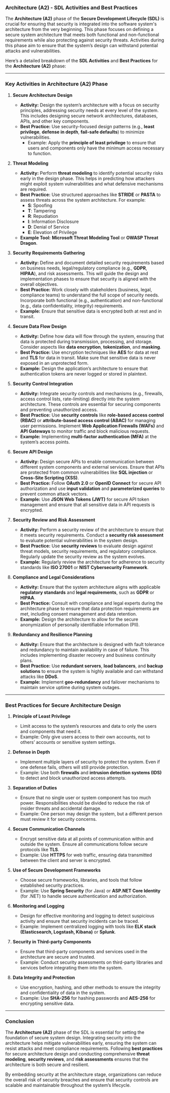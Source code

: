 ### **Architecture (A2) - SDL Activities and Best Practices**

The **Architecture (A2)** phase of the **Secure Development Lifecycle (SDL)** is crucial for ensuring that security is integrated into the software system's architecture from the very beginning. This phase focuses on defining a secure system architecture that meets both functional and non-functional requirements while also protecting against security threats. Activities during this phase aim to ensure that the system’s design can withstand potential attacks and vulnerabilities.

Here’s a detailed breakdown of the **SDL Activities** and **Best Practices** for the **Architecture (A2)** phase:

---

### **Key Activities in Architecture (A2) Phase**

1. **Secure Architecture Design**
   - **Activity:** Design the system’s architecture with a focus on security principles, addressing security needs at every level of the system. This includes designing secure network architectures, databases, APIs, and other key components.
   - **Best Practice:** Use security-focused design patterns (e.g., **least privilege**, **defense in depth**, **fail-safe defaults**) to minimize vulnerabilities.
     - Example: Apply the **principle of least privilege** to ensure that users and components only have the minimum access necessary to function.

2. **Threat Modeling**
   - **Activity:** Perform **threat modeling** to identify potential security risks early in the design phase. This helps in predicting how attackers might exploit system vulnerabilities and what defensive mechanisms are required.
   - **Best Practice:** Use structured approaches like **STRIDE** or **PASTA** to assess threats across the system architecture. For example:
     - **S**: Spoofing
     - **T**: Tampering
     - **R**: Repudiation
     - **I**: Information Disclosure
     - **D**: Denial of Service
     - **E**: Elevation of Privilege
   - **Example Tool:** **Microsoft Threat Modeling Tool** or **OWASP Threat Dragon**.

3. **Security Requirements Gathering**
   - **Activity:** Define and document detailed security requirements based on business needs, legal/regulatory compliance (e.g., **GDPR**, **HIPAA**), and risk assessments. This will guide the design and implementation phases to ensure that security is aligned with the overall objectives.
   - **Best Practice:** Work closely with stakeholders (business, legal, compliance teams) to understand the full scope of security needs. Incorporate both functional (e.g., authentication) and non-functional (e.g., data confidentiality, integrity) requirements.
   - **Example:** Ensure that sensitive data is encrypted both at rest and in transit.

4. **Secure Data Flow Design**
   - **Activity:** Define how data will flow through the system, ensuring that data is protected during transmission, processing, and storage. Consider aspects like **data encryption**, **tokenization**, and **masking**.
   - **Best Practice:** Use encryption techniques like **AES** for data at rest and **TLS** for data in transit. Make sure that sensitive data is never exposed in an unprotected form.
   - **Example:** Design the application’s architecture to ensure that authentication tokens are never logged or stored in plaintext.

5. **Security Control Integration**
   - **Activity:** Integrate security controls and mechanisms (e.g., firewalls, access control lists, rate-limiting) directly into the system architecture. These controls are essential for securing components and preventing unauthorized access.
   - **Best Practice:** Use **security controls** like **role-based access control (RBAC)** or **attribute-based access control (ABAC)** for managing user permissions. Implement **Web Application Firewalls (WAFs)** and **API Gateways** to monitor traffic and block malicious requests.
   - **Example:** Implementing **multi-factor authentication (MFA)** at the system’s access points.

6. **Secure API Design**
   - **Activity:** Design secure APIs to enable communication between different system components and external services. Ensure that APIs are protected from common vulnerabilities like **SQL injection** or **Cross-Site Scripting (XSS)**.
   - **Best Practice:** Follow **OAuth 2.0** or **OpenID Connect** for secure API authorization and use **input validation** and **parameterized queries** to prevent common attack vectors.
   - **Example:** Use **JSON Web Tokens (JWT)** for secure API token management and ensure that all sensitive data in API requests is encrypted.

7. **Security Review and Risk Assessment**
   - **Activity:** Perform a security review of the architecture to ensure that it meets security requirements. Conduct a **security risk assessment** to evaluate potential vulnerabilities in the system design.
   - **Best Practice:** Use **security reviews** to evaluate design against threat models, security requirements, and regulatory compliance. Regularly update the security review as the system evolves.
   - **Example:** Regularly review the architecture for adherence to security standards like **ISO 27001** or **NIST Cybersecurity Framework**.

8. **Compliance and Legal Considerations**
   - **Activity:** Ensure that the system architecture aligns with applicable **regulatory standards** and **legal requirements**, such as **GDPR** or **HIPAA**.
   - **Best Practice:** Consult with compliance and legal experts during the architecture phase to ensure that data protection requirements are met, including consent management and data retention.
   - **Example:** Design the architecture to allow for the secure anonymization of personally identifiable information (PII).

9. **Redundancy and Resilience Planning**
   - **Activity:** Ensure that the architecture is designed with fault tolerance and redundancy to maintain availability in case of failure. This includes implementing disaster recovery and business continuity plans.
   - **Best Practice:** Use **redundant servers**, **load balancers**, and **backup solutions** to ensure the system is highly available and can withstand attacks like **DDoS**.
   - **Example:** Implement **geo-redundancy** and failover mechanisms to maintain service uptime during system outages.

---

### **Best Practices for Secure Architecture Design**

1. **Principle of Least Privilege**
   - Limit access to the system’s resources and data to only the users and components that need it.
   - Example: Only give users access to their own accounts, not to others’ accounts or sensitive system settings.

2. **Defense in Depth**
   - Implement multiple layers of security to protect the system. Even if one defense fails, others will still provide protection.
   - Example: Use both **firewalls** and **intrusion detection systems (IDS)** to detect and block unauthorized access attempts.

3. **Separation of Duties**
   - Ensure that no single user or system component has too much power. Responsibilities should be divided to reduce the risk of insider threats and accidental damage.
   - Example: One person may design the system, but a different person must review it for security concerns.

4. **Secure Communication Channels**
   - Encrypt sensitive data at all points of communication within and outside the system. Ensure all communications follow secure protocols like **TLS**.
   - Example: Use **HTTPS** for web traffic, ensuring data transmitted between the client and server is encrypted.

5. **Use of Secure Development Frameworks**
   - Choose secure frameworks, libraries, and tools that follow established security practices.
   - Example: Use **Spring Security** (for Java) or **ASP.NET Core Identity** (for .NET) to handle secure authentication and authorization.

6. **Monitoring and Logging**
   - Design for effective monitoring and logging to detect suspicious activity and ensure that security incidents can be traced.
   - Example: Implement centralized logging with tools like **ELK stack (Elasticsearch, Logstash, Kibana)** or **Splunk**.

7. **Security in Third-party Components**
   - Ensure that third-party components and services used in the architecture are secure and trusted.
   - Example: Conduct security assessments on third-party libraries and services before integrating them into the system.

8. **Data Integrity and Protection**
   - Use encryption, hashing, and other methods to ensure the integrity and confidentiality of data in the system.
   - Example: Use **SHA-256** for hashing passwords and **AES-256** for encrypting sensitive data.

---

### **Conclusion**

The **Architecture (A2)** phase of the SDL is essential for setting the foundation of secure system design. Integrating security into the architecture helps mitigate vulnerabilities early, ensuring the system can resist attacks and meet compliance requirements. Following **best practices** for secure architecture design and conducting comprehensive **threat modeling**, **security reviews**, and **risk assessments** ensures that the architecture is both secure and resilient.

By embedding security at the architecture stage, organizations can reduce the overall risk of security breaches and ensure that security controls are scalable and maintainable throughout the system’s lifecycle.
